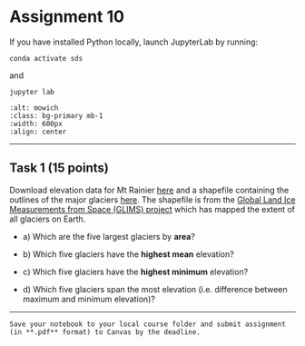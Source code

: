 # Assignment 10

If you have installed Python locally, launch JupyterLab by running:

```
conda activate sds
```
and
```
jupyter lab
```

```{image} images/mowich_glacier.jpg
:alt: mowich
:class: bg-primary mb-1
:width: 600px
:align: center
```

*****************************

## Task 1 (15 points)

Download elevation data for Mt Rainier [here](https://www.dropbox.com/s/ej4rdh93qkhlyj7/N46W122.tif?dl=0) and a shapefile containing the outlines of the major glaciers [here](https://www.dropbox.com/sh/oxk2gs8uuuhvbuf/AACruLfktDICu8PxMZ6wKqoka?dl=0). The shapefile is from the [Global Land Ice Measurements from Space (GLIMS) project](https://www.glims.org/) which has mapped the extent of all glaciers on Earth. 

* a) Which are the five largest glaciers by **area**?

* b) Which five glaciers have the **highest mean** elevation?

* c) Which five glaciers have the **highest minimum** elevation?

* d) Which five glaciers span the most elevation (i.e. difference between maximum and minimum elevation)? 


*****************************

```{important}
Save your notebook to your local course folder and submit assignment (in **.pdf** format) to Canvas by the deadline.
```
